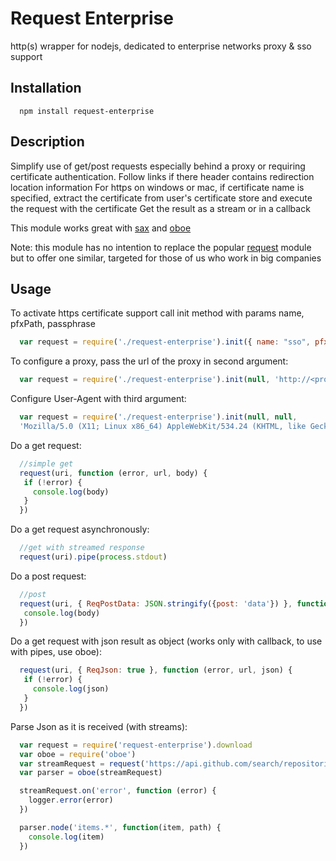 # Request Enterprise
http(s) wrapper for nodejs, dedicated to enterprise networks
proxy & sso support

## Installation
```
  npm install request-enterprise
```

## Description
Simplify use of get/post requests especially behind a proxy or requiring certificate authentication.
Follow links if there header contains redirection location information
For https on windows or mac, if certificate name is specified, extract the certificate from user's certificate store and execute the request with the certificate
Get the result as a stream or in a callback

This module works great with [sax](https://github.com/isaacs/sax-js) and [oboe](https://github.com/jimhigson/oboe.js)

Note: this module has no intention to replace the popular [request](https://github.com/request/request) module but to offer one similar, targeted for those of us who work in big companies

## Usage
To activate https certificate support call init method with params name, pfxPath, passphrase
```js
  var request = require('./request-enterprise').init({ name: "sso", pfxPath: "test.pfx", passphrase: "testpass"}).download
```

To configure a proxy, pass the url of the proxy in second argument:
```js
  var request = require('./request-enterprise').init(null, 'http://<proxy>:<port>').download
```

Configure User-Agent with third argument:
```js
  var request = require('./request-enterprise').init(null, null,
  'Mozilla/5.0 (X11; Linux x86_64) AppleWebKit/534.24 (KHTML, like Gecko) Chrome/11.0.696.34 Safari/534.24').download
```

Do a get request:
```js
  //simple get
  request(uri, function (error, url, body) {
   if (!error) {
     console.log(body)
   }
  })
```

Do a get request asynchronously:
```js
  //get with streamed response
  request(uri).pipe(process.stdout)
```

Do a post request:
```js
  //post
  request(uri, { ReqPostData: JSON.stringify({post: 'data'}) }, function (error, url, body) {
   console.log(body)
  })
```

Do a get request with json result as object (works only with callback, to use with pipes, use oboe):
```js
  request(uri, { ReqJson: true }, function (error, url, json) {
   if (!error) {
     console.log(json)
   }
  })
```

Parse Json as it is received (with streams):
```js
  var request = require('request-enterprise').download
  var oboe = require('oboe')
  var streamRequest = request('https://api.github.com/search/repositories?sort=stars&order=desc&q=request')
  var parser = oboe(streamRequest)

  streamRequest.on('error', function (error) {
    logger.error(error)
  })

  parser.node('items.*', function(item, path) {
    console.log(item)
  })
```
